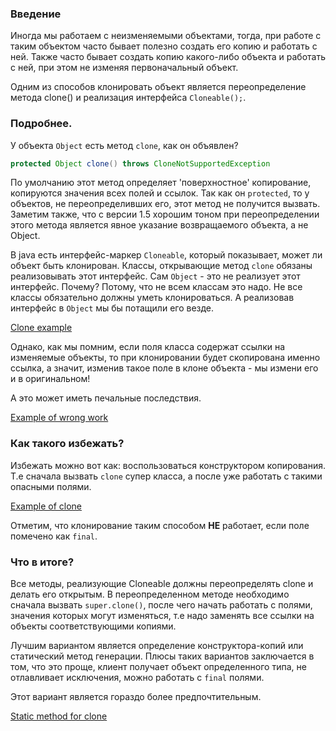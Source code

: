 ### Введение
Иногда мы работаем с неизменяемыми объектами, тогда, при работе с таким объектом часто бывает полезно создать его копию и работать с ней. Также часто бывает создать копию какого-либо объекта и работать с ней, при этом не изменяя первоначальный объект.

Одним из способов клонировать объект является переопределение метода clone() и реализация интерфейса `Cloneable();`.

### Подробнее.

У объекта `Object` есть метод `clone`, как он объявлен?
```java
protected Object clone() throws CloneNotSupportedException
```

По умолчанию этот метод определяет 'поверхностное' копирование, копируются значения всех полей и ссылок. Так как он `protected`, то у объектов, не переопределивших его, этот метод не получится вызвать.
Заметим также, что с версии 1.5 хорошим тоном при переопределении этого метода является явное указание возвращаемого объекта, а не Object.

В java есть интерфейс-маркер `Cloneable`, который показывает, может ли объект быть клонирован. Классы, открывающие метод `clone` обязаны реализовывать этот интерфейс.
Сам `Object` - это не реализует этот интерфейс.
Почему? Потому, что не всем классам это надо. Не все классы обязательно должны уметь клонироваться. А реализовав интерфейс в `Object` мы бы потащили его везде.

[Clone example](../../patterns/src/main/java/good/overriding/clone/PersonToClone.java)

Однако, как мы помним, если поля класса содержат ссылки на изменяемые объекты, то при клонировании будет скопирована именно ссылка, а значит, изменив такое поле в клоне объекта - мы измени его и в оригинальном!

А это может иметь печальные последствия.

[Example of wrong work](../../patterns/src/main/java/good/overriding/clone/CloneExample.java)

### Как такого избежать?
Избежать можно вот как: воспользоваться конструктором копирования.
Т.е сначала вызвать `clone` супер класса, а после уже работать с такими опасными полями.

[Example of clone](../../patterns/src/main/java/good/overriding/clone/PersonToCloneBetter.java)

Отметим, что клонирование таким способом **НЕ** работает, если поле помечено как `final`.

### Что в итоге?
Все методы, реализующие Cloneable должны переопределять clone и делать его открытым. В переопределенном методе необходимо сначала вызвать `super.clone()`, после чего начать работать с полями, значения которых могут изменяться, т.е надо заменять все ссылки на объекты соответствующими копиями.

Лучшим вариантом является определение конструктора-копий или статический метод генерации.
Плюсы таких вариантов заключается в том, что это проще, клиент получает объект определенного типа, не отлавливает исключения, можно работать с `final` полями.

Этот вариант является гораздо более предпочтительным.

[Static method for clone](../../patterns/src/main/java/good/overriding/clone/PersonToClone.java)
